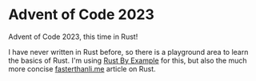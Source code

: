 # Advent of Code 2023
Advent of Code 2023, this time in Rust!

I have never written in Rust before, so there is a playground area to learn the
basics of Rust. I'm using
[Rust By Example](https://doc.rust-lang.org/stable/rust-by-example/) for this,
but also the much more concise
[fasterthanli.me](https://fasterthanli.me/articles/a-half-hour-to-learn-rust)
article on Rust.
